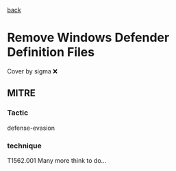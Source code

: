 [back](../index.md)
# Remove Windows Defender Definition Files
Cover by sigma :x: 
## MITRE
### Tactic
defense-evasion
### technique
T1562.001
Many more think to do...